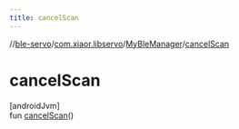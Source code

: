 ```yaml
---
title: cancelScan
---
```

//[ble-servo](../../../index.html)/[com.xiaor.libservo](../index.html)/[MyBleManager](index.html)/[cancelScan](cancel-scan.html)



# cancelScan



[androidJvm]\
fun [cancelScan](cancel-scan.html)()




